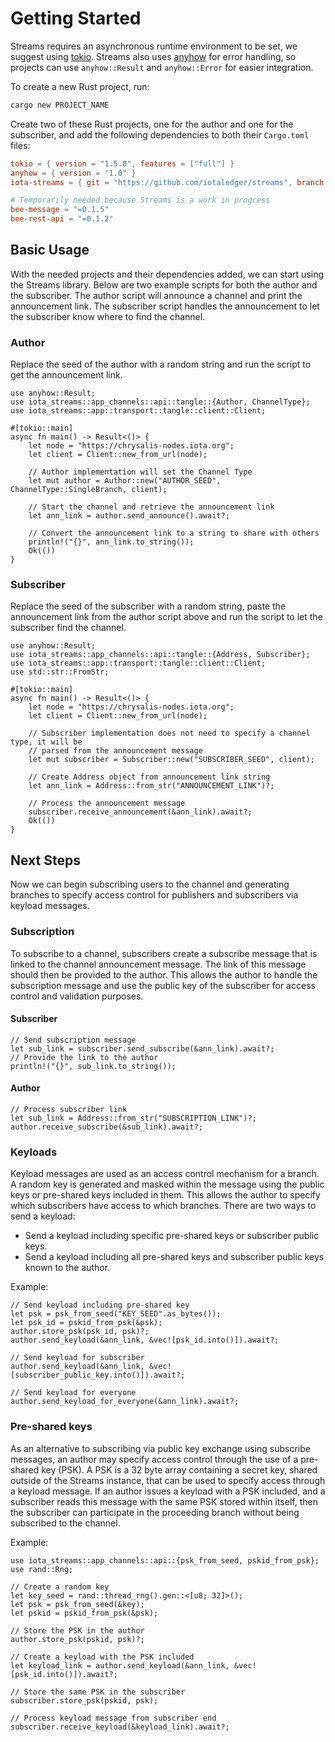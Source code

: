 # Getting Started

Streams requires an asynchronous runtime environment to be set, we suggest using [tokio](https://docs.rs/tokio/latest/tokio/). Streams also uses [anyhow](https://docs.rs/anyhow/latest/anyhow/) for error handling, so projects can use `anyhow::Result` and `anyhow::Error` for easier integration.

To create a new Rust project, run:

```bash
cargo new PROJECT_NAME
```

Create two of these Rust projects, one for the author and one for the subscriber, and add the following dependencies to both their `Cargo.toml` files:

```toml
tokio = { version = "1.5.0", features = ["full"] }
anyhow = { version = "1.0" }
iota-streams = { git = "https://github.com/iotaledger/streams", branch = "develop"}

# Temporarily needed because Streams is a work in progress
bee-message = "=0.1.5"
bee-rest-api = "=0.1.2"
```

## Basic Usage

With the needed projects and their dependencies added, we can start using the Streams library. Below are two example scripts for both the author and the subscriber. The author script will announce a channel and print the announcement link. The subscriber script handles the announcement to let the subscriber know where to find the channel.

### Author

Replace the seed of the author with a random string and run the script to get the announcement link.

```
use anyhow::Result;
use iota_streams::app_channels::api::tangle::{Author, ChannelType};
use iota_streams::app::transport::tangle::client::Client;

#[tokio::main]
async fn main() -> Result<()> {
    let node = "https://chrysalis-nodes.iota.org";
    let client = Client::new_from_url(node);

    // Author implementation will set the Channel Type
    let mut author = Author::new("AUTHOR_SEED", ChannelType::SingleBranch, client);

    // Start the channel and retrieve the announcement link
    let ann_link = author.send_announce().await?;

    // Convert the announcement link to a string to share with others
    println!("{}", ann_link.to_string());
    Ok(())
}
```

### Subscriber

Replace the seed of the subscriber with a random string, paste the announcement link from the author script above and run the script to let the subscriber find the channel.

```
use anyhow::Result;
use iota_streams::app_channels::api::tangle::{Address, Subscriber};
use iota_streams::app::transport::tangle::client::Client;
use std::str::FromStr;

#[tokio::main]
async fn main() -> Result<()> {
    let node = "https://chrysalis-nodes.iota.org";
    let client = Client::new_from_url(node);

    // Subscriber implementation does not need to specify a channel type, it will be
    // parsed from the announcement message
    let mut subscriber = Subscriber::new("SUBSCRIBER_SEED", client);

    // Create Address object from announcement link string
    let ann_link = Address::from_str("ANNOUNCEMENT_LINK")?;

    // Process the announcement message
    subscriber.receive_announcement(&ann_link).await?;
    Ok(())
}
```

## Next Steps

Now we can begin subscribing users to the channel and generating branches to specify access control for publishers and subscribers via keyload messages.

### Subscription

To subscribe to a channel, subscribers create a subscribe message that is linked to the channel announcement message. The link of this message should then be provided to the author. This allows the author to handle the subscription message and use the public key of the subscriber for access control and validation purposes.

#### Subscriber

```
// Send subscription message
let sub_link = subscriber.send_subscribe(&ann_link).await?;
// Provide the link to the author
println!("{}", sub_link.to_string());
```

#### Author

```
// Process subscriber link
let sub_link = Address::from_str("SUBSCRIPTION_LINK")?;
author.receive_subscribe(&sub_link).await?;
```

### Keyloads

Keyload messages are used as an access control mechanism for a branch. A random key is generated and masked within the message using the public keys or pre-shared keys included in them. This allows the author to specify which subscribers have access to which branches. There are two ways to send a keyload:

- Send a keyload including specific pre-shared keys or subscriber public keys.
- Send a keyload including all pre-shared keys and subscriber public keys known to the author.

Example:

```
// Send keyload including pre-shared key
let psk = psk_from_seed("KEY_SEED".as_bytes());
let psk_id = pskid_from_psk(&psk);
author.store_psk(psk_id, psk)?;
author.send_keyload(&ann_link, &vec![psk_id.into()]).await?;

// Send keyload for subscriber
author.send_keyload(&ann_link, &vec![subscriber_public_key.into()]).await?;

// Send keyload for everyone
author.send_keyload_for_everyone(&ann_link).await?;
```

### Pre-shared keys

As an alternative to subscribing via public key exchange using subscribe messages, an author may specify access control through the use of a pre-shared key (PSK). A PSK is a 32 byte array containing a secret key, shared outside of the Streams instance, that can be used to specify access through a keyload message. If an author issues a keyload with a PSK included, and a subscriber reads this message with the same PSK stored within itself, then the subscriber can participate in the proceeding branch without being subscribed to the channel.

Example:

```
use iota_streams::app_channels::api::{psk_from_seed, pskid_from_psk};
use rand::Rng;

// Create a random key
let key_seed = rand::thread_rng().gen::<[u8; 32]>();
let psk = psk_from_seed(&key);
let pskid = pskid_from_psk(&psk);

// Store the PSK in the author
author.store_psk(pskid, psk)?;

// Create a keyload with the PSK included
let keyload_link = author.send_keyload(&ann_link, &vec![psk_id.into()]).await?;

// Store the same PSK in the subscriber
subscriber.store_psk(pskid, psk);

// Process keyload message from subscriber end
subscriber.receive_keyload(&keyload_link).await?;
```
